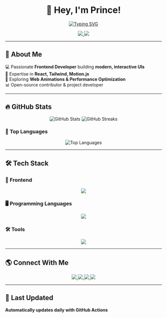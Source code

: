 <h1 align="center">🚀 Hey, I'm Prince!</h1>  

<p align="center">
  <a href="https://github.com/prince-kumar-singh">
    <img src="https://readme-typing-svg.herokuapp.com?font=Fira+Code&size=22&pause=1000&color=36BCF7&center=true&vCenter=true&width=600&lines=Frontend+Web+Developer;React.js+%7C+Tailwind+%7C+Motion.js;Problem+Solver+%7C+LeetCode+DSA;Software+Engineer+%7C+Tech+Enthusiast" alt="Typing SVG" />
  </a>
</p>

<p align="center">
  <a href="https://www.linkedin.com/in/contactprincekumarsingh">
    <img src="https://img.shields.io/badge/LinkedIn-Connect-blue?style=for-the-badge&logo=linkedin">
  </a>
  <a href="mailto:princesingh203188.@gmail.com">
    <img src="https://img.shields.io/badge/Gmail-Contact-red?style=for-the-badge&logo=gmail">
  </a>
</p>

---

## 🚀 About Me  
💻 Passionate **Frontend Developer** building **modern, interactive UIs**  
🎨 Expertise in **React, Tailwind, Motion.js**  
📖 Exploring **Web Animations & Performance Optimization**  
📊 Open-source contributor & project developer  

---

## 🔥 GitHub Stats  
<p align="center">
  <img src="https://github-readme-stats.vercel.app/api?username=prince-kumar-singh&show_icons=true&theme=dark&count_private=true&hide_border=true" alt="GitHub Stats" />
  <img src="https://github-readme-streak-stats.herokuapp.com/?user=prince-kumar-singh&theme=dark&hide_border=true" alt="GitHub Streaks" />
</p>

### 🚀 **Top Languages**  
<p align="center">
  <img src="https://github-readme-stats.vercel.app/api/top-langs/?username=prince-kumar-singh&theme=dark&layout=compact&hide_border=true" alt="Top Languages" />
</p>

---

## 🛠 Tech Stack  

### 🎨 Frontend  
<p align="center">
  <img src="https://skillicons.dev/icons?i=html,css,js,react,bootstrap,tailwind" />
</p>

### 🖥️ Programming Languages  
<p align="center">
  <img src="https://skillicons.dev/icons?i=python,java,javascript" />
</p>

### 🛠 Tools  
<p align="center">
  <img src="https://skillicons.dev/icons?i=git,github,vscode,linux,postman" />
</p>

---

## 🌎 Connect With Me  
<p align="center">
  <a href="https://www.linkedin.com/in/contactprincekumarsingh">
    <img src="https://img.shields.io/badge/-LinkedIn-blue?style=for-the-badge&logo=linkedin" />
  </a>
  <a href="https://x.com/PrinceSingh__1">
    <img src="https://img.shields.io/badge/-Twitter-blue?style=for-the-badge&logo=twitter" />
  </a>
  <a href="https://www.instagram.com/princekumarsingh____">
    <img src="https://img.shields.io/badge/-Instagram-purple?style=for-the-badge&logo=instagram" />
  </a>
  <a href="mailto:princesingh203188@gmail.com">
    <img src="https://img.shields.io/badge/-Gmail-red?style=for-the-badge&logo=gmail" />
  </a>
</p>

---

## 📅 Last Updated  
**Automatically updates daily with GitHub Actions**  
